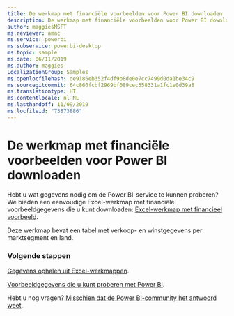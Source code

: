 ```yaml
---
title: De werkmap met financiële voorbeelden voor Power BI downloaden
description: De werkmap met financiële voorbeelden voor Power BI downloaden
author: maggiesMSFT
ms.reviewer: amac
ms.service: powerbi
ms.subservice: powerbi-desktop
ms.topic: sample
ms.date: 06/11/2019
ms.author: maggies
LocalizationGroup: Samples
ms.openlocfilehash: de9186eb352f4df9b8de0e7cc7499d0da1be34c9
ms.sourcegitcommit: 64c860fcbf2969bf089cec358331a1fc1e0d39a8
ms.translationtype: HT
ms.contentlocale: nl-NL
ms.lasthandoff: 11/09/2019
ms.locfileid: "73873886"
---
```

# <a name="download-the-financial-sample-workbook-for-power-bi"></a>De werkmap met financiële voorbeelden voor Power BI downloaden
Hebt u wat gegevens nodig om de Power BI-service te kunnen proberen? We bieden een eenvoudige Excel-werkmap met financiële voorbeeldgegevens die u kunt downloaden: [Excel-werkmap met financieel voorbeeld](https://go.microsoft.com/fwlink/?LinkID=521962).

Deze werkmap bevat een tabel met verkoop- en winstgegevens per marktsegment en land.

### <a name="next-steps"></a>Volgende stappen
[Gegevens ophalen uit Excel-werkmappen](service-excel-workbook-files.md).

[Voorbeeldgegevens die u kunt proberen met Power BI](sample-datasets.md).

Hebt u nog vragen? [Misschien dat de Power BI-community het antwoord weet](https://community.powerbi.com/).

